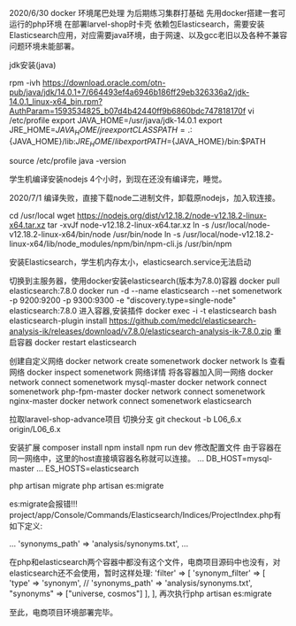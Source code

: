 2020/6/30
docker 环境尾巴处理   为后期练习集群打基础
先用docker搭建一套可运行的php环境
在部署larvel-shop时卡壳
依赖包Elasticsearch，需要安装Elasticsearch应用，对应需要java环境，由于网速、以及gcc老旧以及各种不兼容问题环境未能部署。

jdk安装(java)

rpm -ivh https://download.oracle.com/otn-pub/java/jdk/14.0.1+7/664493ef4a6946b186ff29eb326336a2/jdk-14.0.1_linux-x64_bin.rpm?AuthParam=1593534825_b07d4b42440ff9b6860bdc747818170f
vi /etc/profile
export JAVA_HOME=/usr/java/jdk-14.0.1
export JRE_HOME=${JAVA_HOME}/jre
export CLASSPATH=.:${JAVA_HOME}/lib:${JRE_HOME}/lib
export PATH=${JAVA_HOME}/bin:$PATH

source /etc/profile
java -version


学生机编译安装nodejs 4个小时，到现在还没有编译完，睡觉。

2020/7/1
编译失败，直接下载node二进制文件，卸载原nodejs，加入软连接。

cd /usr/local
wget https://nodejs.org/dist/v12.18.2/node-v12.18.2-linux-x64.tar.xz
tar -xvJf  node-v12.18.2-linux-x64.tar.xz 
ln -s /usr/local/node-v12.18.2-linux-x64/bin/node /usr/bin/node
ln -s /usr/local/node-v12.18.2-linux-x64/lib/node_modules/npm/bin/npm-cli.js /usr/bin/npm

安装Elasticsearch，学生机内存太小，elasticsearch.service无法启动


切换到主服务器，使用docker安装elasticsearch(版本为7.8.0)容器
docker pull elasticsearch:7.8.0
docker run -d --name elasticsearch --net somenetwork -p 9200:9200 -p 9300:9300 -e "discovery.type=single-node" elasticsearch:7.8.0
进入容器,安装插件
docker exec -i -t elasticsearch bash
elasticsearch-plugin install https://github.com/medcl/elasticsearch-analysis-ik/releases/download/v7.8.0/elasticsearch-analysis-ik-7.8.0.zip
重启容器
docker restart elasticsearch

创建自定义网络
docker network create somenetwork
docker network ls 查看网络
docker inspect somenetwork 网络详情
将各容器加入同一网络
docker network connect somenetwork mysql-master
docker network connect somenetwork php-fpm-master
docker network connect somenetwork nginx-master
docker network connect somenetwork elasticsearch

拉取laravel-shop-advance项目
切换分支
git checkout -b L06_6.x origin/L06_6.x

安装扩展
composer install
npm install
npm run dev
修改配置文件
由于容器在同一网络中，这里的host直接填容器名称就可以连接。
...
DB_HOST=mysql-master
...
ES_HOSTS=elasticsearch

php artisan migrate
php artisan es:migrate

es:migrate会报错!!!
project/app/Console/Commands/Elasticsearch/Indices/ProjectIndex.php有如下定义:

...
'synonyms_path' => 'analysis/synonyms.txt',
...

在php和elasticsearch两个容器中都没有这个文件，电商项目源码中也没有，对elasticsearch还不会使用，暂时这样处理:
'filter'   => [
                    'synonym_filter' => [
                        'type'          => 'synonym',
                        // 'synonyms_path' => 'analysis/synonyms.txt',
                        "synonyms" => ["universe, cosmos"]
                    ],
                ],
再次执行php artisan es:migrate

至此，电商项目环境部署完毕。





